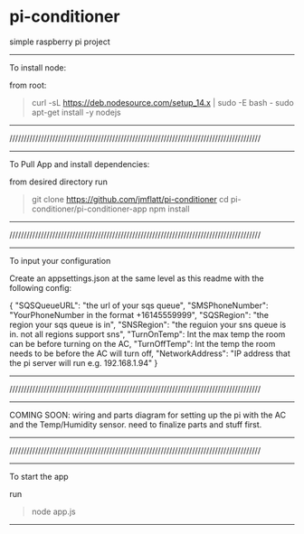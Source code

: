 # pi-conditioner
simple raspberry pi project

****************************************************************************************

To install node: 

from root: 
> curl -sL https://deb.nodesource.com/setup_14.x | sudo -E bash -
>sudo apt-get install -y nodejs

****************************************************************************************
////////////////////////////////////////////////////////////////////////////////////////
****************************************************************************************

To Pull App and install dependencies:

from desired directory run 
> git clone https://github.com/jmflatt/pi-conditioner
> cd pi-conditioner/pi-conditioner-app
> npm install 

****************************************************************************************
////////////////////////////////////////////////////////////////////////////////////////
****************************************************************************************

To input your configuration

Create an appsettings.json at the same level as this readme with the following config: 

{
    "SQSQueueURL": "the url of your sqs queue",
    "SMSPhoneNumber": "YourPhoneNumber in the format +16145559999",
    "SQSRegion": "the region your sqs queue is in",
    "SNSRegion": "the reguion your sns queue is in. not all regions support sns",
    "TurnOnTemp": Int the max temp the room can be before turning on the AC,
    "TurnOffTemp": Int the temp the room needs to be before the AC will turn off,
    "NetworkAddress": "IP address that the pi server will run e.g. 192.168.1.94"
}

****************************************************************************************
////////////////////////////////////////////////////////////////////////////////////////
****************************************************************************************

COMING SOON: wiring and parts diagram for setting up the pi with the AC and the Temp/Humidity sensor. need to finalize parts and stuff first. 

****************************************************************************************
////////////////////////////////////////////////////////////////////////////////////////
****************************************************************************************

To start the app

run 
> node app.js

****************************************************************************************



